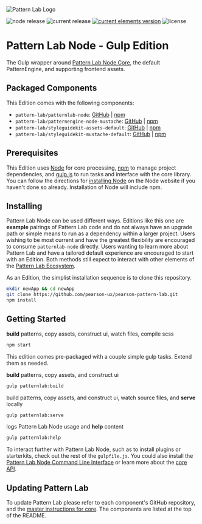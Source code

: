 ![Pattern Lab Logo](/patternlab.png "Pattern Lab Logo")

![node release](https://img.shields.io/badge/Node-%3C%3D%209.3.1-green.svg)
![current release](https://img.shields.io/badge/pre--release-v2.0.0--alpha.3-blue.svg)
[![current elements version](https://img.shields.io/badge/elements--sdk-unstable--2.0--GLP-orange.svg)](https://github.com/Pearson-Higher-Ed/elements-sdk.git#unstable-2.0-GLP)
![license](https://img.shields.io/github/license/pattern-lab/edition-node-gulp.svg)

# Pattern Lab Node - Gulp Edition

The Gulp wrapper around [Pattern Lab Node Core](https://github.com/pattern-lab/patternlab-node), the default PatternEngine, and supporting frontend assets.

## Packaged Components

This Edition comes with the following components:

* `pattern-lab/patternlab-node`: [GitHub](https://github.com/pattern-lab/patternlab-node) | [npm](https://www.npmjs.com/package/@pattern-lab/patternlab-node)
* `pattern-lab/patternengine-node-mustache`: [GitHub](https://github.com/pattern-lab/patternengine-node-mustache) | [npm](https://www.npmjs.com/package/@pattern-lab/patternengine-node-mustache)
* `pattern-lab/styleguidekit-assets-default`: [GitHub](https://github.com/pattern-lab/styleguidekit-assets-default) | [npm](https://www.npmjs.com/package/@pattern-lab/styleguidekit-assets-default)
* `pattern-lab/styleguidekit-mustache-default`: [GitHub](https://github.com/pattern-lab/styleguidekit-mustache-default) | [npm](https://www.npmjs.com/package/@pattern-lab/styleguidekit-mustache-default)

## Prerequisites

This Edition uses [Node](https://nodejs.org) for core processing, [npm](https://www.npmjs.com/) to manage project dependencies, and [gulp.js](http://gulpjs.com/) to run tasks and interface with the core library. You can follow the directions for [installing Node](https://nodejs.org/en/download/) on the Node website if you haven't done so already. Installation of Node will include npm.

## Installing

Pattern Lab Node can be used different ways. Editions like this one are **example** pairings of Pattern Lab code and do not always have an upgrade path or simple means to run as a dependency within a larger project. Users wishing to be most current and have the greatest flexibility are encouraged to consume `patternlab-node` directly. Users wanting to learn more about Pattern Lab and have a tailored default experience are encouraged to start with an Edition. Both methods still expect to interact with other elements of the [Pattern Lab Ecosystem](https://github.com/pattern-lab/patternlab-node#ecosystem).

As an Edition, the simplist installation sequence is to clone this repository.

``` bash
mkdir newApp && cd newApp
git clone https://github.com/pearson-ux/pearson-pattern-lab.git
npm install
```

## Getting Started

**build** patterns, copy assets, construct ui, watch files, compile scss

``` bash
npm start
```

This edition comes pre-packaged with a couple simple gulp tasks. Extend them as needed.

**build** patterns, copy assets, and construct ui

``` bash
gulp patternlab:build
```

build patterns, copy assets, and construct ui, watch source files, and **serve** locally

``` bash
gulp patternlab:serve
```

logs Pattern Lab Node usage and **help** content

``` bash
gulp patternlab:help
```

To interact further with Pattern Lab Node, such as to install plugins or starterkits, check out the rest of the `gulpfile.js`. You could also install the [Pattern Lab Node Command Line Interface](https://github.com/pattern-lab/patternlab-node-cli) or learn more about the [core API](https://github.com/pattern-lab/patternlab-node#usage).

## Updating Pattern Lab

To update Pattern Lab please refer to each component's GitHub repository, and the [master instructions for core](https://github.com/pattern-lab/patternlab-node/wiki/Upgrading). The components are listed at the top of the README.
